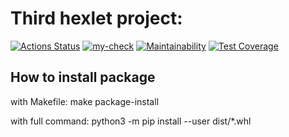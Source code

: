 # Third hexlet project:
[![Actions Status](https://github.com/slavanr45/python-project-83/actions/workflows/hexlet-check.yml/badge.svg)](https://github.com/slavanr45/python-project-83/actions)
[![my-check](https://github.com/slavanr45/python-project-83/actions/workflows/my-check.yml/badge.svg)](https://github.com/slavanr45/python-project-83/actions/workflows/my-check.yml)
[![Maintainability](https://api.codeclimate.com/v1/badges/ee6dd00a6a55ee1d9597/maintainability)](https://codeclimate.com/github/slavanr45/python-project-83/maintainability)
[![Test Coverage](https://api.codeclimate.com/v1/badges/ee6dd00a6a55ee1d9597/test_coverage)](https://codeclimate.com/github/slavanr45/python-project-83/test_coverage)

## How to install package 
with Makefile: 
make package-install

with full command:
python3 -m pip install --user dist/*.whl